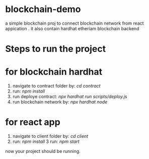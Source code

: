# blockchain-demo
a simple blockchain proj to connect blockchain network from react appication  . it also contain hardhat etheriam blockchain backend


# Steps to run the project

# for blockchain hardhat 
1. navigate to contract folder by:  *cd contract*
2. run:   *npm install*
3. run deploye contract:  *npx hardhat run scripts/deploy.js*
4. run blockchain network by:   *npx hardhat node*

# for react app 
1. navigate to client folder by:  *cd client*
2. run: *npm install*
3  run: *npm start*

now your  project should be running.
